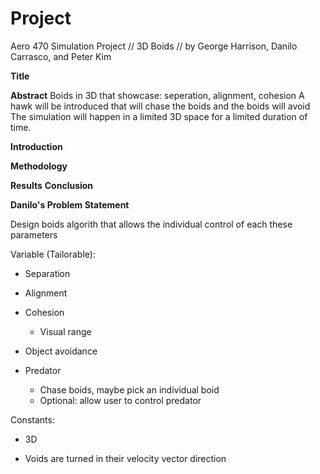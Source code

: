 # Project
Aero 470 Simulation Project // 3D Boids // by George Harrison, Danilo Carrasco, and Peter Kim

**Title**

**Abstract**
Boids in 3D that showcase: seperation, alignment, cohesion
A hawk will be introduced that will chase the boids and the boids will avoid
The simulation will happen in a limited 3D space for a limited duration of time.

**Introduction**

**Methodology**

**Results**
**Conclusion**

**Danilo's Problem Statement**

Design boids algorith that allows the individual control of each these parameters

Variable (Tailorable):

- Separation

- Alignment

- Cohesion
    - Visual range

- Object avoidance

- Predator
    - Chase boids, maybe pick an individual boid
    - Optional: allow user to control predator

Constants:

- 3D

- Voids are turned in their velocity vector direction
